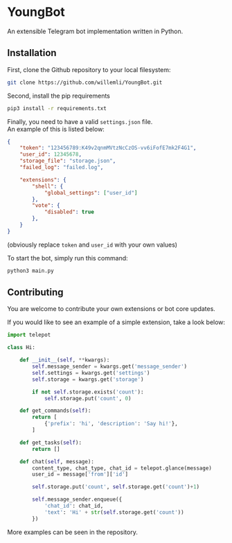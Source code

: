 # YoungBot
An extensible Telegram bot implementation written in Python.


## Installation
First, clone the Github repository to your local filesystem:
```bash
git clone https://github.com/willemli/YoungBot.git
```

Second, install the pip requirements
```bash
pip3 install -r requirements.txt
```

Finally, you need to have a valid `settings.json` file.\
An example of this is listed below:
```json
{
    "token": "123456789:K49v2qnmMVtzNcCzOS-vv6iFofE7mk2F4G1",
    "user_id": 12345678,
    "storage_file": "storage.json",
    "failed_log": "failed.log",

    "extensions": {
        "shell": {
            "global_settings": ["user_id"]
        },
        "vote": {
            "disabled": true
        },
    }
}
```
(obviously replace `token` and `user_id` with your own values)


To start the bot, simply run this command:
```bash
python3 main.py
```


## Contributing
You are welcome to contribute your own extensions or bot core updates.

 
If you would like to see an example of a simple extension, take a look below:

```python
import telepot

class Hi:

    def __init__(self, **kwargs):
        self.message_sender = kwargs.get('message_sender')
        self.settings = kwargs.get('settings')
        self.storage = kwargs.get('storage')

        if not self.storage.exists('count'):
            self.storage.put('count', 0)

    def get_commands(self):
        return [
            {'prefix': 'hi', 'description': 'Say hi!'},
        ]

    def get_tasks(self):
        return []

    def chat(self, message):
        content_type, chat_type, chat_id = telepot.glance(message)
        user_id = message['from']['id']

        self.storage.put('count', self.storage.get('count')+1)

        self.message_sender.enqueue({
            'chat_id': chat_id,
            'text': 'Hi' + str(self.storage.get('count'))
        })
```
More examples can be seen in the repository.

